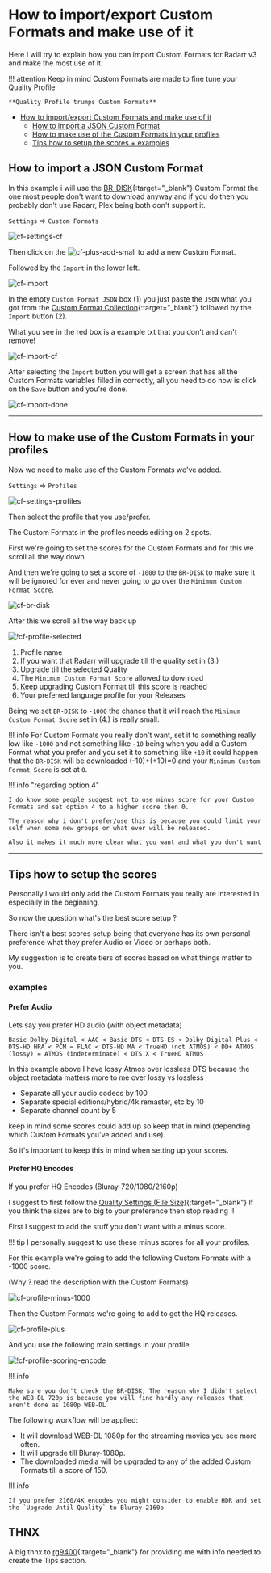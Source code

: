 # How to import/export Custom Formats and make use of it

Here I will try to explain how you can import Custom Formats for Radarr v3 and make the most use of it.

!!! attention
    Keep in mind Custom Formats are made to fine tune your Quality Profile

    **Quality Profile trumps Custom Formats**

- [How to import/export Custom Formats and make use of it](#how-to-importexport-custom-formats-and-make-use-of-it)
  - [How to import a JSON Custom Format](#how-to-import-a-json-custom-format)
  - [How to make use of the Custom Formats in your profiles](#how-to-make-use-of-the-custom-formats-in-your-profiles)
  - [Tips how to setup the scores + examples](#tips-how-to-setup-the-scores)

## How to import a JSON Custom Format

In this example i will use the [BR-DISK](Collection-of-Custom-Formats-for-RadarrV3.md#br-disk){:target="_blank"} Custom Format the one most people don't want to download anyway and if you do then you probably don't use Radarr, Plex being both don't support it.

`Settings` => `Custom Formats`

![cf-settings-cf](images/cf-settings-cf.png)

Then click on the ![cf-plus-add-small](images/cf-plus-add-small.png) to add a new Custom Format.

Followed by the `Import` in the lower left.

![cf-import](images/cf-import.png)

In the empty `Custom Format JSON` box (1) you just paste the `JSON` what you got from the [Custom Format Collection](Collection-of-Custom-Formats-for-RadarrV3.md){:target="_blank"} followed by the `Import` button (2).

What you see in the red box is a example txt that you don't and can't remove!

![cf-import-cf](images/cf-import-cf.png)

After selecting the `Import` button you will get a screen that has all the Custom Formats variables filled in correctly,
all you need to do now is click on the `Save` button and you're done.

![cf-import-done](images/cf-import-done.png)

------

## How to make use of the Custom Formats in your profiles

Now we need to make use of the Custom Formats we've added.

`Settings` => `Profiles`

![cf-settings-profiles](images/cf-settings-profiles.png)

Then select the profile that you use/prefer.

The Custom Formats in the profiles needs editing on 2 spots.

First we're going to set the scores for the Custom Formats and for this we scroll all the way down.

And then we're going to set a score of `-1000` to the `BR-DISK` to make sure it will be ignored for ever and never going to go over the `Minimum Custom Format Score`.

![cf-br-disk](images/cf-br-disk.png)

After this we scroll all the way back up

![!cf-profile-selected](images/cf-profile-selected.png)

1. Profile name
1. If you want that Radarr will upgrade till the quality set in (3.)
1. Upgrade till the selected Quality
1. The `Minimum Custom Format Score` allowed to download
1. Keep upgrading Custom Format till this score is reached
1. Your preferred language profile for your Releases

Being we set `BR-DISK` to `-1000` the chance that it will reach the `Minimum Custom Format Score` set in (4.) is really small.

!!! info
    For Custom Formats you really don't want, set it to something really low like `-1000` and not something like `-10` being when you add a Custom Format what you prefer and you set it to something like `+10` it could happen that the `BR-DISK` will be downloaded (-10)+(+10)=0 and your `Minimum Custom Format Score` is set at `0`.

!!! info "regarding option 4"

    I do know some people suggest not to use minus score for your Custom Formats and set option 4 to a higher score then 0.

    The reason why i don't prefer/use this is because you could limit your self when some new groups or what ever will be released.

    Also it makes it much more clear what you want and what you don't want

------

## Tips how to setup the scores

Personally I would only add the Custom Formats you really are interested in especially in the beginning.

So now the question what's the best score setup ?

There isn't a best scores setup being that everyone has its own personal preference what they prefer Audio or Video or perhaps both.

My suggestion is to create tiers of scores based on what things matter to you.

### examples

#### Prefer Audio

Lets say you prefer HD audio (with object metadata)

`Basic Dolby Digital < AAC < Basic DTS < DTS-ES < Dolby Digital Plus < DTS-HD HRA < PCM = FLAC < DTS-HD MA < TrueHD (not ATMOS) < DD+ ATMOS (lossy) = ATMOS (indeterminate) < DTS X < TrueHD ATMOS`

In this example above I have lossy Atmos over lossless DTS because the object metadata matters more to me over lossy vs lossless

- Separate all your audio codecs by 100
- Separate special editions/hybrid/4k remaster, etc by 10
- Separate channel count by 5

keep in mind some scores could add up so keep that in mind (depending which Custom Formats you've added and use).

So it's important to keep this in mind when setting up your scores.

#### Prefer HQ Encodes

If you prefer HQ Encodes (Bluray-720/1080/2160p)

I suggest to first follow the [Quality Settings (File Size)](Radarr-Quality-Settings-File-Size.md){:target="_blank"}
If you think the sizes are to big to your preference then stop reading :bangbang:

First I suggest to add the stuff you don't want with a minus score.

!!! tip
    I personally suggest to use these minus scores for all your profiles.

For this example we're going to add the following Custom Formats with a -1000 score.

(Why ? read the description with the Custom Formats)

![cf-profile-minus-1000](images/cf-profile-minus-1000.png)

Then the Custom Formats we're going to add  to get the HQ releases.

![cf-profile-plus](images/cf-profile-plus.png)

And you use the following main settings in your profile.

![!cf-profile-scoring-encode](images/cf-profile-scoring-encode.png)

!!! info

    Make sure you don't check the BR-DISK, The reason why I didn't select the WEB-DL 720p is because you will find hardly any releases that aren't done as 1080p WEB-DL

The following workflow will be applied:

- It will download WEB-DL 1080p for the streaming movies you see more often.
- It will upgrade till Bluray-1080p.
- The downloaded media will be upgraded to any of the added Custom Formats till a score of 150.

!!! info

    If you prefer 2160/4K encodes you might consider to enable HDR and set the `Upgrade Until Quality` to Bluray-2160p

## THNX

A big thnx to [rg9400](https://github.com/rg9400){:target="_blank"} for providing me with info needed to create the Tips section.
